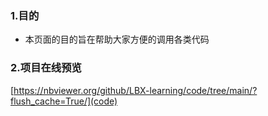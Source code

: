 ### 1.目的
  - 本页面的目的旨在帮助大家方便的调用各类代码

### 2.项目在线预览
[https://nbviewer.org/github/LBX-learning/code/tree/main/?flush_cache=True/](code)
